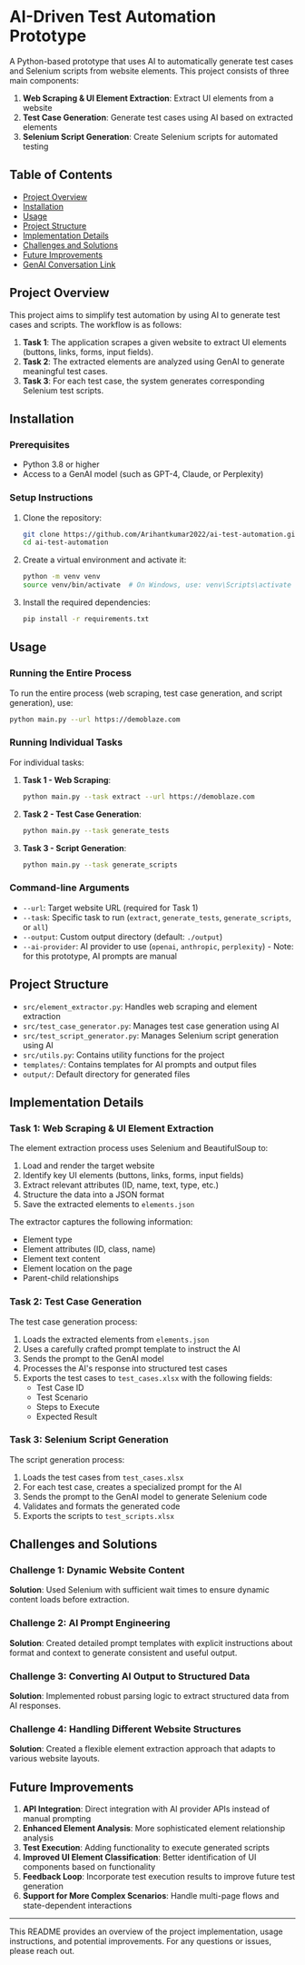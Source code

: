 # AI-Driven Test Automation Prototype

A Python-based prototype that uses AI to automatically generate test cases and Selenium scripts from website elements. This project consists of three main components:

1. **Web Scraping & UI Element Extraction**: Extract UI elements from a website
2. **Test Case Generation**: Generate test cases using AI based on extracted elements
3. **Selenium Script Generation**: Create Selenium scripts for automated testing

## Table of Contents
- [Project Overview](#project-overview)
- [Installation](#installation)
- [Usage](#usage)
- [Project Structure](#project-structure)
- [Implementation Details](#implementation-details)
- [Challenges and Solutions](#challenges-and-solutions)
- [Future Improvements](#future-improvements)
- [GenAI Conversation Link](#genai-conversation-link)

## Project Overview

This project aims to simplify test automation by using AI to generate test cases and scripts. The workflow is as follows:

1. **Task 1**: The application scrapes a given website to extract UI elements (buttons, links, forms, input fields).
2. **Task 2**: The extracted elements are analyzed using GenAI to generate meaningful test cases.
3. **Task 3**: For each test case, the system generates corresponding Selenium test scripts.

## Installation

### Prerequisites
- Python 3.8 or higher
- Access to a GenAI model (such as GPT-4, Claude, or Perplexity)

### Setup Instructions

1. Clone the repository:
   ```bash
   git clone https://github.com/Arihantkumar2022/ai-test-automation.git
   cd ai-test-automation
   ```

2. Create a virtual environment and activate it:
   ```bash
   python -m venv venv
   source venv/bin/activate  # On Windows, use: venv\Scripts\activate
   ```

3. Install the required dependencies:
   ```bash
   pip install -r requirements.txt
   ```

## Usage

### Running the Entire Process

To run the entire process (web scraping, test case generation, and script generation), use:

```bash
python main.py --url https://demoblaze.com
```

### Running Individual Tasks

For individual tasks:

1. **Task 1 - Web Scraping**:
   ```bash
   python main.py --task extract --url https://demoblaze.com
   ```

2. **Task 2 - Test Case Generation**:
   ```bash
   python main.py --task generate_tests
   ```

3. **Task 3 - Script Generation**:
   ```bash
   python main.py --task generate_scripts
   ```

### Command-line Arguments

- `--url`: Target website URL (required for Task 1)
- `--task`: Specific task to run (`extract`, `generate_tests`, `generate_scripts`, or `all`)
- `--output`: Custom output directory (default: `./output`)
- `--ai-provider`: AI provider to use (`openai`, `anthropic`, `perplexity`) - Note: for this prototype, AI prompts are manual

## Project Structure

- `src/element_extractor.py`: Handles web scraping and element extraction
- `src/test_case_generator.py`: Manages test case generation using AI
- `src/test_script_generator.py`: Manages Selenium script generation using AI
- `src/utils.py`: Contains utility functions for the project
- `templates/`: Contains templates for AI prompts and output files
- `output/`: Default directory for generated files

## Implementation Details

### Task 1: Web Scraping & UI Element Extraction

The element extraction process uses Selenium and BeautifulSoup to:
1. Load and render the target website
2. Identify key UI elements (buttons, links, forms, input fields)
3. Extract relevant attributes (ID, name, text, type, etc.)
4. Structure the data into a JSON format
5. Save the extracted elements to `elements.json`

The extractor captures the following information:
- Element type
- Element attributes (ID, class, name)
- Element text content
- Element location on the page
- Parent-child relationships

### Task 2: Test Case Generation

The test case generation process:
1. Loads the extracted elements from `elements.json`
2. Uses a carefully crafted prompt template to instruct the AI
3. Sends the prompt to the GenAI model
4. Processes the AI's response into structured test cases
5. Exports the test cases to `test_cases.xlsx` with the following fields:
   - Test Case ID
   - Test Scenario
   - Steps to Execute
   - Expected Result

### Task 3: Selenium Script Generation

The script generation process:
1. Loads the test cases from `test_cases.xlsx`
2. For each test case, creates a specialized prompt for the AI
3. Sends the prompt to the GenAI model to generate Selenium code
4. Validates and formats the generated code
5. Exports the scripts to `test_scripts.xlsx`

## Challenges and Solutions

### Challenge 1: Dynamic Website Content
**Solution**: Used Selenium with sufficient wait times to ensure dynamic content loads before extraction.

### Challenge 2: AI Prompt Engineering
**Solution**: Created detailed prompt templates with explicit instructions about format and context to generate consistent and useful output.

### Challenge 3: Converting AI Output to Structured Data
**Solution**: Implemented robust parsing logic to extract structured data from AI responses.

### Challenge 4: Handling Different Website Structures
**Solution**: Created a flexible element extraction approach that adapts to various website layouts.

## Future Improvements

1. **API Integration**: Direct integration with AI provider APIs instead of manual prompting
2. **Enhanced Element Analysis**: More sophisticated element relationship analysis
3. **Test Execution**: Adding functionality to execute generated scripts
4. **Improved UI Element Classification**: Better identification of UI components based on functionality
5. **Feedback Loop**: Incorporate test execution results to improve future test generation
6. **Support for More Complex Scenarios**: Handle multi-page flows and state-dependent interactions



---

This README provides an overview of the project implementation, usage instructions, and potential improvements. For any questions or issues, please reach out.
